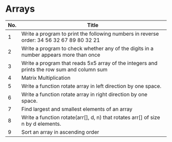 # Arrays

| No. | Title                                                                 |
| --- | --------------------------------------------------------------------- |
|   1 | Write a program to print the following numbers in reverse order: 34 56 32 67 89 80 32 21 |
| 2 | Write a program to check whether any of the digits in a number appears more than once |
|3| Write a program that reads 5x5 array of the integers and prints the row sum and column sum|
|4|Matrix Multiplication|
|5| Write a function rotate array in left direction by one space.|
|6|Write a function rotate array in right direction by one space.|
|7|Find largest and smallest elements of an array|
|8|Write a function rotate(arr[], d, n) that rotates arr[] of size n by d elements.|
|9|Sort an array in ascending order|
